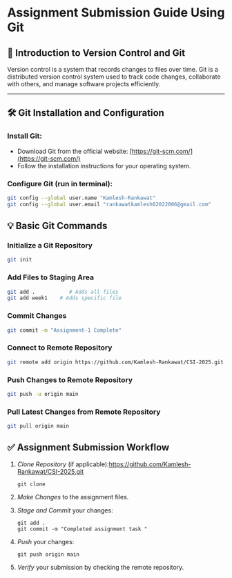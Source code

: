 
# Assignment Submission Guide Using Git

## 📌 Introduction to Version Control and Git
Version control is a system that records changes to files over time. Git is a distributed version control system used to track code changes, collaborate with others, and manage software projects efficiently.

---

## 🛠 Git Installation and Configuration

### Install Git:
- Download Git from the official website: [https://git-scm.com/](https://git-scm.com/)
- Follow the installation instructions for your operating system.

### Configure Git (run in terminal):
```bash
git config --global user.name "Kamlesh-Rankawat"
git config --global user.email "rankawatkamlesh02022006@gmail.com"


```

## 💡 Basic Git Commands

### Initialize a Git Repository
```bash
git init

```
### Add Files to Staging Area
```bash
git add .           # Adds all files
git add week1    # Adds specific file
```

### Commit Changes
```bash
git commit -m "Assignment-1 Complete"
```

### Connect to Remote Repository
```bash
git remote add origin https://github.com/Kamlesh-Rankawat/CSI-2025.git
```

### Push Changes to Remote Repository
```bash
git push -u origin main
```

### Pull Latest Changes from Remote Repository
```bash
git pull origin main


```

## ✅ Assignment Submission Workflow

1. *Clone Repository* (if applicable):https://github.com/Kamlesh-Rankawat/CSI-2025.git
   
       git clone 
   

2. *Make Changes* to the assignment files.

3. *Stage and Commit* your changes:

       git add .
       git commit -m "Completed assignment task "
   

4. *Push* your changes:
  
       git push origin main
   

5. *Verify* your submission by checking the remote repository.
